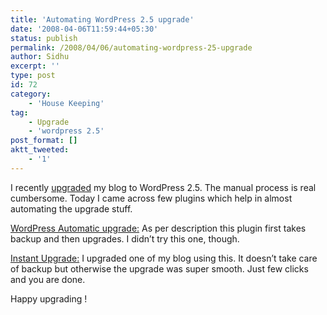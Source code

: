 ```yaml
---
title: 'Automating WordPress 2.5 upgrade'
date: '2008-04-06T11:59:44+05:30'
status: publish
permalink: /2008/04/06/automating-wordpress-25-upgrade
author: Sidhu
excerpt: ''
type: post
id: 72
category:
    - 'House Keeping'
tag:
    - Upgrade
    - 'wordpress 2.5'
post_format: []
aktt_tweeted:
    - '1'
---
```

I recently [upgraded](http://amardeepsidhu.com/blog/2008/03/30/upgrading-to-wordpress-25/) my blog to WordPress 2.5. The manual process is real cumbersome. Today I came across few plugins which help in almost automating the upgrade stuff.

[WordPress Automatic upgrade:](http://wordpress.org/extend/plugins/wordpress-automatic-upgrade/) As per description this plugin first takes backup and then upgrades. I didn’t try this one, though.

[Instant Upgrade:](http://www.zirona.com/software/wordpress-instant-upgrade/) I upgraded one of my blog using this. It doesn’t take care of backup but otherwise the upgrade was super smooth. Just few clicks and you are done.

Happy upgrading !